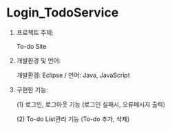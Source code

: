 # Login_TodoService
1. 프로젝트 주제:

    To-do Site    
2. 개발환경 및 언어:

    개발환경: Eclipse / 언어: Java, JavaScript
3. 구현한 기능:

    (1)  로그인, 로그아웃 기능 (로그인 실패시, 오류메시지 출력)
    
    (2)  To-do List관리 기능 (To-do 추가, 삭제)
